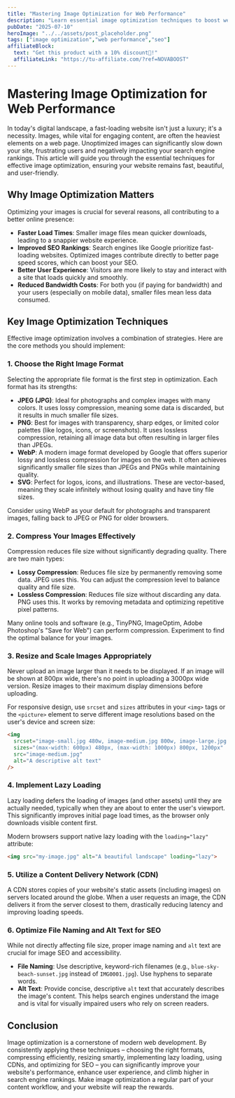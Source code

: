 ```yaml
---
title: "Mastering Image Optimization for Web Performance"
description: "Learn essential image optimization techniques to boost web performance, SEO, and user experience."
pubDate: "2025-07-10"
heroImage: "../../assets/post_placeholder.png"
tags: ["image optimization","web performance","seo"]
affiliateBlock:
  text: "Get this product with a 10% discount🤑!"
  affiliateLink: "https://tu-affiliate.com/?ref=NOVABOOST"
---
```



# Mastering Image Optimization for Web Performance

In today's digital landscape, a fast-loading website isn't just a luxury; it's a necessity. Images, while vital for engaging content, are often the heaviest elements on a web page. Unoptimized images can significantly slow down your site, frustrating users and negatively impacting your search engine rankings. This article will guide you through the essential techniques for effective image optimization, ensuring your website remains fast, beautiful, and user-friendly.

## Why Image Optimization Matters

Optimizing your images is crucial for several reasons, all contributing to a better online presence:

-   **Faster Load Times**: Smaller image files mean quicker downloads, leading to a snappier website experience.
-   **Improved SEO Rankings**: Search engines like Google prioritize fast-loading websites. Optimized images contribute directly to better page speed scores, which can boost your SEO.
-   **Better User Experience**: Visitors are more likely to stay and interact with a site that loads quickly and smoothly.
-   **Reduced Bandwidth Costs**: For both you (if paying for bandwidth) and your users (especially on mobile data), smaller files mean less data consumed.

## Key Image Optimization Techniques

Effective image optimization involves a combination of strategies. Here are the core methods you should implement:

### 1. Choose the Right Image Format

Selecting the appropriate file format is the first step in optimization. Each format has its strengths:

-   **JPEG (JPG)**: Ideal for photographs and complex images with many colors. It uses lossy compression, meaning some data is discarded, but it results in much smaller file sizes.
-   **PNG**: Best for images with transparency, sharp edges, or limited color palettes (like logos, icons, or screenshots). It uses lossless compression, retaining all image data but often resulting in larger files than JPEGs.
-   **WebP**: A modern image format developed by Google that offers superior lossy and lossless compression for images on the web. It often achieves significantly smaller file sizes than JPEGs and PNGs while maintaining quality.
-   **SVG**: Perfect for logos, icons, and illustrations. These are vector-based, meaning they scale infinitely without losing quality and have tiny file sizes.

Consider using WebP as your default for photographs and transparent images, falling back to JPEG or PNG for older browsers.

### 2. Compress Your Images Effectively

Compression reduces file size without significantly degrading quality. There are two main types:

-   **Lossy Compression**: Reduces file size by permanently removing some data. JPEG uses this. You can adjust the compression level to balance quality and file size.
-   **Lossless Compression**: Reduces file size without discarding any data. PNG uses this. It works by removing metadata and optimizing repetitive pixel patterns.

Many online tools and software (e.g., TinyPNG, ImageOptim, Adobe Photoshop's "Save for Web") can perform compression. Experiment to find the optimal balance for your images.

### 3. Resize and Scale Images Appropriately

Never upload an image larger than it needs to be displayed. If an image will be shown at 800px wide, there's no point in uploading a 3000px wide version. Resize images to their maximum display dimensions before uploading.

For responsive design, use `srcset` and `sizes` attributes in your `<img>` tags or the `<picture>` element to serve different image resolutions based on the user's device and screen size:

```html
<img
  srcset="image-small.jpg 480w, image-medium.jpg 800w, image-large.jpg 1200w"
  sizes="(max-width: 600px) 480px, (max-width: 1000px) 800px, 1200px"
  src="image-medium.jpg"
  alt="A descriptive alt text"
/>
```

### 4. Implement Lazy Loading

Lazy loading defers the loading of images (and other assets) until they are actually needed, typically when they are about to enter the user's viewport. This significantly improves initial page load times, as the browser only downloads visible content first.

Modern browsers support native lazy loading with the `loading="lazy"` attribute:

```html
<img src="my-image.jpg" alt="A beautiful landscape" loading="lazy">
```

### 5. Utilize a Content Delivery Network (CDN)

A CDN stores copies of your website's static assets (including images) on servers located around the globe. When a user requests an image, the CDN delivers it from the server closest to them, drastically reducing latency and improving loading speeds.

### 6. Optimize File Naming and Alt Text for SEO

While not directly affecting file size, proper image naming and `alt` text are crucial for image SEO and accessibility.

-   **File Naming**: Use descriptive, keyword-rich filenames (e.g., `blue-sky-beach-sunset.jpg` instead of `IMG0001.jpg`). Use hyphens to separate words.
-   **Alt Text**: Provide concise, descriptive `alt` text that accurately describes the image's content. This helps search engines understand the image and is vital for visually impaired users who rely on screen readers.

## Conclusion

Image optimization is a cornerstone of modern web development. By consistently applying these techniques – choosing the right formats, compressing efficiently, resizing smartly, implementing lazy loading, using CDNs, and optimizing for SEO – you can significantly improve your website's performance, enhance user experience, and climb higher in search engine rankings. Make image optimization a regular part of your content workflow, and your website will reap the rewards.
